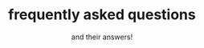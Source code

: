 ---
_build:
 render: true
cascade:
 _build:
  list: true
  render: never
draft: false
title: "frequently asked questions"
subtitle: "and their answers!"
---
